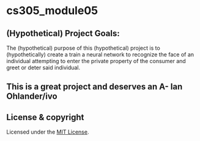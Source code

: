 # cs305_module05

## (Hypothetical) Project Goals:

The (hypothetical) purpose of this (hypothetical) project is to (hypothetically) create a train a neural network to recognize the face of an individual attempting to enter the private property of the consumer and greet or deter said individual.

## This is a great project and deserves an A- Ian Ohlander/ivo

## License & copyright

Licensed under the [MIT License](LICENSE).
